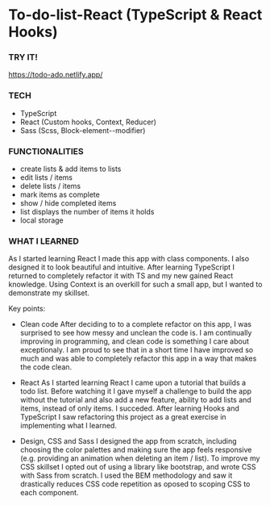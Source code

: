 # To-do-list-React (TypeScript & React Hooks)

### TRY IT!
https://todo-ado.netlify.app/

### TECH
* TypeScript 
* React (Custom hooks, Context, Reducer) 
* Sass (Scss, Block-element--modifier)

### FUNCTIONALITIES
* create lists & add items to lists
* edit lists / items
* delete lists / items
* mark items as complete
* show / hide completed items
* list displays the number of items it holds
* local storage

### WHAT I LEARNED
As I started learning React I made this app with class components. I also designed it to look beautiful and intuitive. After learning TypeScript I returned to completely refactor it with TS and my new gained React knowledge. Using Context is an overkill for such a small app, but I wanted to demonstrate my skillset.

Key points:

* Clean code
After deciding to to a complete refactor on this app, I was surprised to see how messy and unclean the code is. I am continually improving in programming, and clean code is something I care about exceptionaly. I am proud to see that in a short time I have improved so much and was able to completely refactor this app in a way that makes the code clean.

* React
As I started learning React I came upon a tutorial that builds a todo list. Before watching it I gave myself a challenge to build the app without the tutorial and also add a new feature, ability to add lists and items, instead of only items. I succeded. After learning Hooks and TypeScript I saw refactoring this project as a great exercise in implementing what I learned.

* Design, CSS and Sass
I designed the app from scratch, including choosing the color palettes and making sure the app feels responsive (e.g. providing an animation when deleting an item / list). To improve my CSS skillset I opted out of using a library like bootstrap, and wrote CSS with Sass from scratch. I used the BEM methodology and saw it drastically reduces CSS code repetition as oposed to scoping CSS to each component.